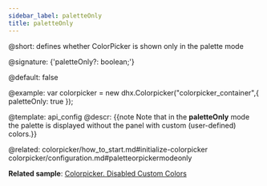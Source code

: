 ```yaml
---
sidebar_label: paletteOnly
title: paletteOnly
---          
```


@short: defines whether ColorPicker is shown only in the palette mode

@signature: {'paletteOnly?: boolean;'}

@default: false

@example: 
var colorpicker = new dhx.Colorpicker("colorpicker_container",{
	paletteOnly: true
});


@template:	api_config
@descr: 
{{note Note that in the **paletteOnly** mode the palette is displayed without the panel with custom (user-defined) colors.}}

@related: colorpicker/how_to_start.md#initialize-colorpicker
colorpicker/configuration.md#paletteorpickermodeonly

**Related sample**: [Colorpicker. Disabled Custom Colors](https://snippet.dhtmlx.com/3d75mz19)

